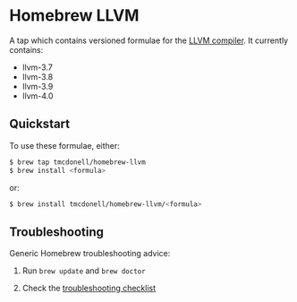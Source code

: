 # Homebrew LLVM

A tap which contains versioned formulae for the [LLVM
compiler](http://llvm.org). It currently contains:

 * llvm-3.7
 * llvm-3.8
 * llvm-3.9
 * llvm-4.0


## Quickstart

To use these formulae, either:

```sh
$ brew tap tmcdonell/homebrew-llvm
$ brew install <formula>
```

or:

```sh
$ brew install tmcdonell/homebrew-llvm/<formula>
```

## Troubleshooting

Generic Homebrew troubleshooting advice:

  1. Run `brew update` and `brew doctor`

  2. Check the [troubleshooting checklist](https://github.com/Homebrew/brew/blob/master/docs/Troubleshooting.md#troubleshooting)


